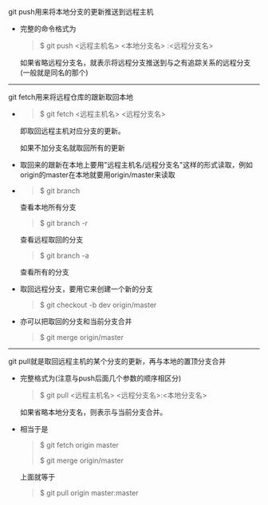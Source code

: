 git push用来将本地分支的更新推送到远程主机

- 完整的命令格式为

  >  $ git push <远程主机名> <本地分支名> :<远程分支名>

  如果省略远程分支名，就表示将远程分支推送到与之有追踪关系的远程分支(一般就是同名的那个)

---

git fetch用来将远程仓库的跟新取回本地

- > $ git fetch <远程主机名> <远程分支名>

  即取回远程主机对应分支的更新。

  如果不加分支名就取回所有的更新

- 取回来的跟新在本地上要用"远程主机名/远程分支名"这样的形式读取，例如origin的master在本地就要用origin/master来读取

- >$ git branch 

  查看本地所有分支

  >$ git branch -r

  查看远程取回的分支

  > $ git branch -a

  查看所有的分支

- 取回远程分支，要用它来创建一个新的分支

  > $ git checkout -b dev origin/master

- 亦可以把取回的分支和当前分支合并

  > $ git merge origin/master

---

git pull就是取回远程主机的某个分支的更新，再与本地的置顶分支合并

- 完整格式为(注意与push后面几个参数的顺序相区分)

  > $ git pull  <远程主机名> <远程分支名>:<本地分支名>

  如果省略本地分支名，则表示与当前分支合并。

- 相当于是

  > $ git fetch origin master
  >
  > $ git merge origin/master

  上面就等于

  > $ git pull origin master:master

  

  
  
  